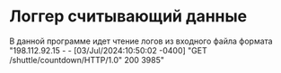 # Логгер считывающий данные
В данной программе идет чтение логов из входного файла формата "198.112.92.15 - - [03/Jul/2024:10:50:02 -0400] "GET /shuttle/countdown/HTTP/1.0" 200 3985"
